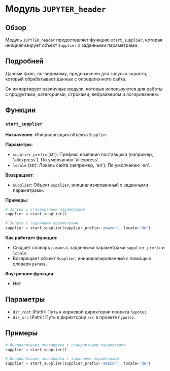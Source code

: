 # Модуль `JUPYTER_header`

## Обзор

Модуль `JUPYTER_header` предоставляет функцию `start_supplier`, которая инициализирует объект `Supplier` с заданными параметрами.

## Подробней

Данный файл, по-видимому, предназначен для запуска скрипта, который обрабатывает данные с определенного сайта. 

Он импортирует различные модули, которые используются для работы с продуктами, категориями, строками, вебрайвером и логированием.

## Функции

### `start_supplier`

**Назначение**: Инициализация объекта `Supplier`.

**Параметры**:

- `supplier_prefix` (str): Префикс названия поставщика (например, 'aliexpress'). По умолчанию 'aliexpress'.
- `locale` (str): Локаль сайта (например, 'en'). По умолчанию 'en'.

**Возвращает**:
- `Supplier`: Объект `Supplier`, инициализированный с заданными параметрами.

**Примеры**:

```python
# Запуск с стандартными параметрами
supplier = start_supplier()

# Запуск с заданными параметрами
supplier = start_supplier(supplier_prefix='amazon', locale='de')
```

**Как работает функция**:

- Создает словарь `params` с заданными параметрами `supplier_prefix` и `locale`.
- Возвращает объект `Supplier`, инициализированный с помощью словаря `params`.

**Внутренние функции**:
- Нет

## Параметры

- `dir_root` (Path): Путь к корневой директории проекта `hypotez`.
- `dir_src` (Path): Путь к директории `src` в проекте `hypotez`.

## Примеры

```python
# Инициализация поставщика с стандартными параметрами
supplier = start_supplier()

# Инициализация поставщика с заданными параметрами
supplier = start_supplier(supplier_prefix='amazon', locale='de')